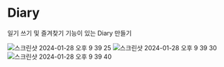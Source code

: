 # Diary 
일기 쓰기 및 즐겨찾기 기능이 있는 Diary 만들기

![스크린샷 2024-01-28 오후 9 39 25](https://github.com/seungho3623/SwiftProject/assets/90664405/ea881f44-7334-4ffe-8268-16916b17ef29)
![스크린샷 2024-01-28 오후 9 39 30](https://github.com/seungho3623/SwiftProject/assets/90664405/f896c661-f269-4738-b653-6814889de4b7)
![스크린샷 2024-01-28 오후 9 39 40](https://github.com/seungho3623/SwiftProject/assets/90664405/483509f4-bf4e-42f6-a1de-580092f676c6)

